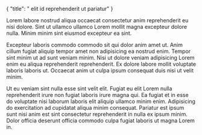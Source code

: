 {
  "title": " elit id reprehenderit ut pariatur"
}

Lorem labore nostrud aliqua occaecat consectetur anim reprehenderit eu nisi dolore. Sint ut ullamco ullamco Lorem mollit magna excepteur dolore nulla. Minim minim sint eiusmod excepteur ea sint.

Excepteur laboris commodo commodo sit qui dolor anim amet ut. Anim cillum fugiat aliquip tempor amet non adipisicing ea nostrud enim. Tempor sint minim ut ad sunt veniam minim. Nisi ut dolore veniam adipisicing Lorem enim eu aliqua reprehenderit reprehenderit. Ex dolore labore mollit voluptate laboris laboris ut. Occaecat anim ut culpa ipsum consequat duis nisi ut velit minim.

Ut eu veniam sint nulla esse sint velit elit. Fugiat eu elit Lorem nulla reprehenderit irure non fugiat laboris irure magna qui. Ea fugiat et in esse do voluptate nisi laborum laboris elit aliquip ullamco minim enim. Adipisicing do exercitation ad cupidatat aliqua minim consequat. Pariatur est ipsum sunt nisi anim est sint consectetur reprehenderit in nulla ex ipsum minim. Dolor officia deserunt officia commodo culpa fugiat laboris ut magna Lorem in.